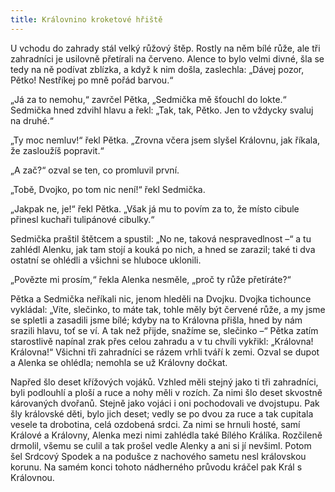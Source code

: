 ```yaml
---
title: Královnino kroketové hřiště
---
```


U vchodu do zahrady stál velký růžový štěp. Rostly na něm bílé růže, ale tři zahradníci je usilovně přetírali na červeno. Alence to bylo velmi divné, šla se tedy na ně podívat zblízka, a když k nim došla, zaslechla: „Dávej pozor, Pětko! Nestříkej po mně pořád barvou.“

  

„Já za to nemohu,“ zavrčel Pětka, „Sedmička mě šťouchl do lokte.“ Sedmička hned zdvihl hlavu a řekl: „Tak, tak, Pětko. Jen to vždycky svaluj na druhé.“

„Ty moc nemluv!“ řekl Pětka. „Zrovna včera jsem slyšel Královnu, jak říkala, že zasloužíš popravit.“

„A zač?“ ozval se ten, co promluvil první.

„Tobě, Dvojko, po tom nic není!“ řekl Sedmička.

„Jakpak ne, je!“ řekl Pětka. „Však já mu to povím za to, že místo cibule přinesl kuchaři tulipánové cibulky.“

Sedmička praštil štětcem a spustil: „No ne, taková nespravedlnost –“ a tu zahlédl Alenku, jak tam stojí a kouká po nich, a hned se zarazil; také ti dva ostatní se ohlédli a všichni se hluboce uklonili.

„Povězte mi prosím,“ řekla Alenka nesměle, „proč ty růže přetíráte?“

Pětka a Sedmička neříkali nic, jenom hleděli na Dvojku. Dvojka tichounce vykládal: „Víte, slečinko, to máte tak, tohle měly být červené růže, a my jsme se spletli a zasadili jsme bílé; kdyby na to Královna přišla, hned by nám srazili hlavu, toť se ví. A tak než přijde, snažíme se, slečinko –“ Pětka zatím starostlivě napínal zrak přes celou zahradu a v tu chvíli vykřikl: „Královna! Královna!“ Všichni tři zahradníci se rázem vrhli tváří k zemi. Ozval se dupot a Alenka se ohlédla; nemohla se už Královny dočkat.

Napřed šlo deset křížových vojáků. Vzhled měli stejný jako ti tři zahradníci, byli podlouhlí a ploší a ruce a nohy měli v rozích. Za nimi šlo deset skvostně károvaných dvořanů. Stejně jako vojáci i oni pochodovali ve dvojstupu. Pak šly královské děti, bylo jich deset; vedly se po dvou za ruce a tak cupitala vesele ta drobotina, celá ozdobená srdci. Za nimi se hrnuli hosté, samí Králové a Královny, Alenka mezi nimi zahlédla také Bílého Králíka. Rozčileně drmolil, všemu se culil a tak prošel vedle Alenky a ani si jí nevšiml. Potom šel Srdcový Spodek a na podušce z nachového sametu nesl královskou korunu. Na samém konci tohoto nádherného průvodu kráčel pak Král s Královnou.
